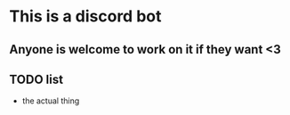 # This is a discord bot

## Anyone is welcome to work on it if they want <3


## TODO list

- the actual thing
